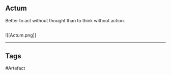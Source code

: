 ## Actum
Better to act without thought
than to think without action.
## 
![[Actum.png]]

---
## Tags
#Artefact